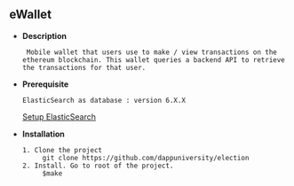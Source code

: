 **eWallet**
----
    
* **Description**
    
       Mobile wallet that users use to make / view transactions on the ethereum blockchain. This wallet queries a backend API to retrieve the transactions for that user.

* **Prerequisite**

      ElasticSearch as database : version 6.X.X
   
   [Setup ElasticSearch](https://www.elastic.co/guide/en/elasticsearch/reference/6.8/install-elasticsearch.html)
  
* **Installation**

      1. Clone the project
           git clone https://github.com/dappuniversity/election
      2. Install. Go to root of the project.
           $make